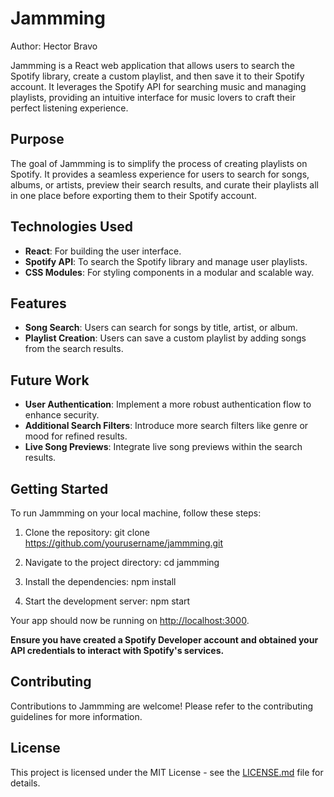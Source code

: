 # Jammming

Author: Hector Bravo

Jammming is a React web application that allows users to search the Spotify library, create a custom playlist, and then save it to their Spotify account. It leverages the Spotify API for searching music and managing playlists, providing an intuitive interface for music lovers to craft their perfect listening experience.

## Purpose

The goal of Jammming is to simplify the process of creating playlists on Spotify. It provides a seamless experience for users to search for songs, albums, or artists, preview their search results, and curate their playlists all in one place before exporting them to their Spotify account.

## Technologies Used

- **React**: For building the user interface.
- **Spotify API**: To search the Spotify library and manage user playlists.
- **CSS Modules**: For styling components in a modular and scalable way.

## Features

- **Song Search**: Users can search for songs by title, artist, or album.
- **Playlist Creation**: Users can save a custom playlist by adding songs from the search results.

## Future Work

- **User Authentication**: Implement a more robust authentication flow to enhance security.
- **Additional Search Filters**: Introduce more search filters like genre or mood for refined results.
- **Live Song Previews**: Integrate live song previews within the search results.

## Getting Started

To run Jammming on your local machine, follow these steps:

1. Clone the repository:
git clone https://github.com/yourusername/jammming.git

2. Navigate to the project directory:
cd jammming

3. Install the dependencies:
npm install

4. Start the development server:
npm start


Your app should now be running on [http://localhost:3000](http://localhost:3000).

**Ensure you have created a Spotify Developer account and obtained your API credentials to interact with Spotify's services.**

## Contributing

Contributions to Jammming are welcome! Please refer to the contributing guidelines for more information.

## License

This project is licensed under the MIT License - see the [LICENSE.md](LICENSE) file for details.